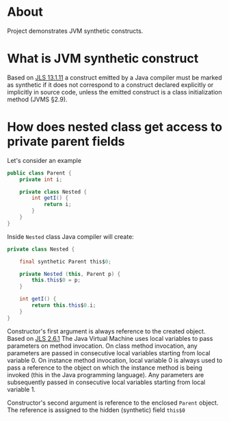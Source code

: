 # About

Project demonstrates JVM synthetic constructs.

# What is JVM synthetic construct

Based on [JLS 13.1.11] a construct emitted by a Java compiler must be marked as synthetic if it does not correspond to a construct declared explicitly or implicitly in source code, unless the emitted construct is a class initialization method (JVMS §2.9).

# How does nested class get access to private parent fields

Let's consider an example

```java
public class Parent {
    private int i;

    private class Nested {
        int getI() {
            return i;
        }
    }
}
```

Inside `Nested` class Java compiler will create:

```java
private class Nested {

    final synthetic Parent this$0;

    private Nested (this, Parent p) {
        this.this$0 = p;
    }

    int getI() {
        return this.this$0.i;
    }
}
```

Constructor's first argument is always reference to the created object.
Based on [JLS 2.6.1] The Java Virtual Machine uses local variables to pass parameters on method invocation. On class method invocation, any parameters are passed in consecutive local variables starting from local variable 0. On instance method invocation, local variable 0 is always used to pass a reference to the object on which the instance method is being invoked (this in the Java programming language). Any parameters are subsequently passed in consecutive local variables starting from local variable 1.

Constructor's second argument is reference to the enclosed `Parent` object. The reference is assigned to the hidden (synthetic) field `this$0`

[JLS 13.1.11]: https://docs.oracle.com/javase/specs/jls/se8/html/jls-13.html#jls-13.1-120-K
[JLS 2.6.1]: https://docs.oracle.com/javase/specs/jvms/se16/html/jvms-2.html#jvms-2.6.1-300